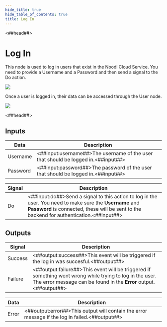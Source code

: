 ```yaml
---
hide_title: true
hide_table_of_contents: true
title: Log In
---
```


<##head##>

# Log In

This node is used to log in users that exist in the Noodl Cloud Service. You need to provide a <span className="ndl-data">Username</span> and a <span className="ndl-data">Password</span> and then send a signal to the <span className="ndl-signal">Do</span> action.

<div className="ndl-image-with-background l">

![](nodes/data/user/log-in/login_visual.png)

</div>

Once a user is logged in, their data can be accessed through the <span className="ndl-data">User</span> node.

<div className="ndl-image-with-background l">

![](nodes/data/user/log-in/login_node.png)

</div>

<##head##>

## Inputs

| Data                                       | Description                                                                       |
| ------------------------------------------ | --------------------------------------------------------------------------------- |
| <span className="ndl-data">Username</span> | <##input:username##>The username of the user that should be logged in.<##input##> |
| <span className="ndl-data">Password</span> | <##input:password##>The password of the user that should be logged in.<##input##> |

| Signal                                 | Description                                                                                                                                                                                           |
| -------------------------------------- | ----------------------------------------------------------------------------------------------------------------------------------------------------------------------------------------------------- |
| <span className="ndl-signal">Do</span> | <##input:do##>Send a signal to this action to log in the user. You need to make sure the **Username** and **Password** is connected, these will be sent to the backend for authentication.<##input##> |

## Outputs

| Signal                                      | Description                                                                                                                                                                   |
| ------------------------------------------- | ----------------------------------------------------------------------------------------------------------------------------------------------------------------------------- |
| <span className="ndl-signal">Success</span> | <##output:success##>This event will be triggered if the log in was succesful.<##output##>                                                                                     |
| <span className="ndl-signal">Failure</span> | <##output:failure##>This event will be triggered if something went wrong while trying to log in the user. The error message can be found in the **Error** output.<##output##> |

| Data                                    | Description                                                                                    |
| --------------------------------------- | ---------------------------------------------------------------------------------------------- |
| <span className="ndl-data">Error</span> | <##output:error##>This output will contain the error message if the log in failed.<##output##> |
